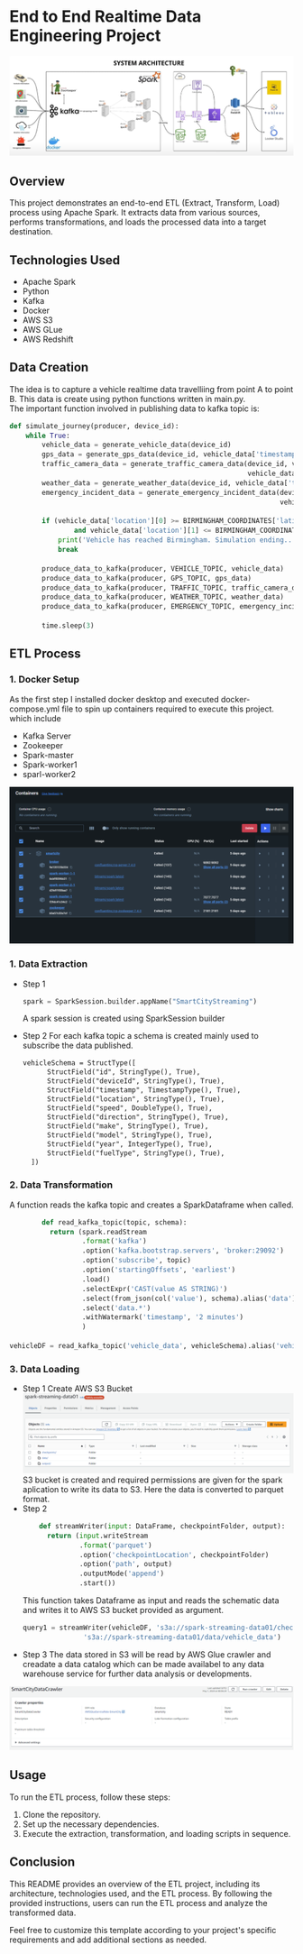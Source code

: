 # End to End Realtime Data Engineering Project

![Project Architecture](SysArch.png)

## Overview
This project demonstrates an end-to-end ETL (Extract, Transform, Load) process using Apache Spark. It extracts data from various sources, performs transformations, and loads the processed data into a target destination.

## Technologies Used
- Apache Spark
- Python
- Kafka
- Docker
- AWS S3
- AWS GLue
- AWS Redshift
## Data Creation
The idea is to capture a vehicle realtime data travelliing from point A to point B. This data is create using python functions written in main.py.\
The important function involved in publishing data to kafka topic is:
```python
def simulate_journey(producer, device_id):
    while True:
        vehicle_data = generate_vehicle_data(device_id)                    # Dummy data is being generated.
        gps_data = generate_gps_data(device_id, vehicle_data['timestamp'])
        traffic_camera_data = generate_traffic_camera_data(device_id, vehicle_data['timestamp'],
                                                           vehicle_data['location'], 'Nikon-Cam123')
        weather_data = generate_weather_data(device_id, vehicle_data['timestamp'], vehicle_data['location'])
        emergency_incident_data = generate_emergency_incident_data(device_id, vehicle_data['timestamp'],
                                                                   vehicle_data['location'])

        if (vehicle_data['location'][0] >= BIRMINGHAM_COORDINATES['latitude']
                and vehicle_data['location'][1] <= BIRMINGHAM_COORDINATES['longitude']):
            print('Vehicle has reached Birmingham. Simulation ending...')
            break

        produce_data_to_kafka(producer, VEHICLE_TOPIC, vehicle_data)        #data is being published to VEHICLE_TOPIC.
        produce_data_to_kafka(producer, GPS_TOPIC, gps_data)
        produce_data_to_kafka(producer, TRAFFIC_TOPIC, traffic_camera_data)
        produce_data_to_kafka(producer, WEATHER_TOPIC, weather_data)
        produce_data_to_kafka(producer, EMERGENCY_TOPIC, emergency_incident_data)

        time.sleep(3)
```

## ETL Process
### 1. Docker Setup
As the first step I installed docker desktop and executed docker-compose.yml file to spin up containers required to execute this project.\
which include
- Kafka Server
- Zookeeper
- Spark-master
- Spark-worker1
- sparl-worker2
  
![Data Extraction](docker.png)

### 1. Data Extraction
- Step 1
  ```python
  spark = SparkSession.builder.appName("SmartCityStreaming")
  ```
  A spark session is created using SparkSession builder
  
- Step 2
  For each kafka topic a schema is created mainly used to subscribe the data published.
  ```pyton
  vehicleSchema = StructType([
        StructField("id", StringType(), True),
        StructField("deviceId", StringType(), True),
        StructField("timestamp", TimestampType(), True),
        StructField("location", StringType(), True),
        StructField("speed", DoubleType(), True),
        StructField("direction", StringType(), True),
        StructField("make", StringType(), True),
        StructField("model", StringType(), True),
        StructField("year", IntegerType(), True),
        StructField("fuelType", StringType(), True),
    ])
  ```
### 2. Data Transformation
  A function reads the kafka topic and creates a SparkDataframe when called.
  ```python
          def read_kafka_topic(topic, schema):
            return (spark.readStream
                    .format('kafka')
                    .option('kafka.bootstrap.servers', 'broker:29092')
                    .option('subscribe', topic)
                    .option('startingOffsets', 'earliest')
                    .load()
                    .selectExpr('CAST(value AS STRING)')
                    .select(from_json(col('value'), schema).alias('data'))
                    .select('data.*')
                    .withWatermark('timestamp', '2 minutes')
                    )
  
  vehicleDF = read_kafka_topic('vehicle_data', vehicleSchema).alias('vehicle')        # Here 'vehicle_data' is the kafka topic from which data is read.
  ```

### 3. Data Loading
- Step 1
  Create AWS S3 Bucket
    ![Data Transformation](S3.png)
    S3 bucket is created and required permissions are given for the spark aplication to write its data to S3. Here the data is converted to parquet format.
- Step 2
  ```python
      def streamWriter(input: DataFrame, checkpointFolder, output):
        return (input.writeStream
                .format('parquet')
                .option('checkpointLocation', checkpointFolder)
                .option('path', output)
                .outputMode('append')
                .start())
  ```
  This function takes Dataframe as input and reads the schematic data and writes it to AWS S3 bucket provided as argument.
  ```python
  query1 = streamWriter(vehicleDF, 's3a://spark-streaming-data01/checkpoints/vehicle_data',
                 's3a://spark-streaming-data01/data/vehicle_data')
  ```
- Step 3
  The data stored in S3 will be read by AWS Glue crawler and creadate a data catalog which can be made availabel to any data warehouse service for further data analysis or developments.
  
![Data Loading](image.png)


## Usage
To run the ETL process, follow these steps:
1. Clone the repository.
2. Set up the necessary dependencies.
3. Execute the extraction, transformation, and loading scripts in sequence.

## Conclusion
This README provides an overview of the ETL project, including its architecture, technologies used, and the ETL process. By following the provided instructions, users can run the ETL process and analyze the transformed data.

Feel free to customize this template according to your project's specific requirements and add additional sections as needed.
